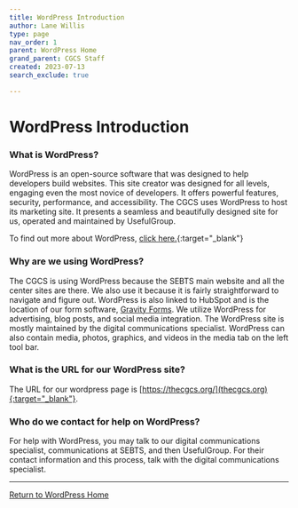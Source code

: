 ```yaml
---
title: WordPress Introduction
author: Lane Willis
type: page
nav_order: 1
parent: WordPress Home
grand_parent: CGCS Staff
created: 2023-07-13
search_exclude: true

---
```


# WordPress Introduction

### What is WordPress?
WordPress is an open-source software that was designed to help developers build websites. This site creator was designed for all levels, engaging even the most novice of developers. It offers powerful features, security, performance, and accessibility. The CGCS uses WordPress to host its marketing site. It presents a seamless and beautifully designed site for us, operated and maintained by UsefulGroup.

To find out more about WordPress, [click here.](https://wordpress.org/about/){:target="_blank"}

### Why are we using WordPress?
The CGCS is using WordPress because the SEBTS main website and all the center sites are there. We also use it because it is fairly straightforward to navigate and figure out. WordPress is also linked to HubSpot and is the location of our form software, [Gravity Forms](/cgcs-staff-information/wordpress/wordpress-forms.html). We utilize WordPress for advertising, blog posts, and social media integration. The WordPress site is mostly maintained by the digital communications specialist. WordPress can also contain media, photos, graphics, and videos in the media tab on the left tool bar.

### What is the URL for our WordPress site?
The URL for our wordpress page is [https://thecgcs.org/](thecgcs.org){:target="_blank"}.

### Who do we contact for help on WordPress?
For help with WordPress, you may talk to our digital communications specialist, communications at SEBTS, and then UsefulGroup. For their contact information and this process, talk with the digital communications specialist.

---

[Return to WordPress Home](/cgcs-staff-information/wordpress/wordpress.html)
